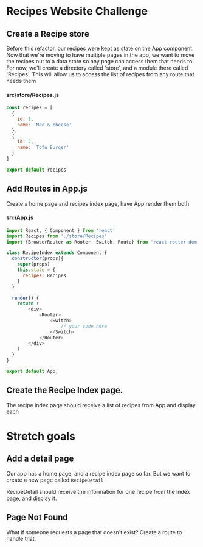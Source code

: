 # Recipes Website Challenge

## Create a Recipe store

Before this refactor, our recipes were kept as state on the App component.  Now that we're moving to have multiple pages in the app, we want to move the recipes out to a data store so any page can access them that needs to.  For now, we'll create a directory called 'store', and a module there called 'Recipes'.  This will allow us to access the list of recipes from any route that needs them

<!--- Tomorrow, we're going to talk about Flux, which is a pattern to make managing data stores easier.) --->

#### src/store/Recipes.js
```Javascript
const recipes = [
  {
    id: 1,
    name: 'Mac & cheese'
  },
  {
    id: 2,
    name: 'Tofu Burger'
  }
]

export default recipes
```

## Add Routes in App.js

Create a home page and recipes index page, have App render them both

#### src/App.js
```Javascript
import React, { Component } from 'react'
import Recipes from './store/Recipes'
import {BrowserRouter as Router, Switch, Route} from 'react-router-dom'

class RecipeIndex extends Component {
  constructor(props){
    super(props)
    this.state = {
      recipes: Recipes
    }
  }

  render() {
 	return (
        <div>
    		<Router>
    			<Switch>
    				// your code here
				</Switch>
    		</Router>
    	</div>
    )
  }
}

export default App;
```
## Create the Recipe Index page.

The recipe index page should receive a list of recipes from App and display each

# Stretch goals

## Add a detail page

Our app has a home page, and a recipe index page so far. But we want to create a new page called ```RecipeDetail```

RecipeDetail should receive the information for one recipe from the index page, and display it.

## Page Not Found

What if someone requests a page that doesn't exist? Create a route to handle that.
